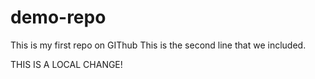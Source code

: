 # demo-repo
This is my first repo on GIThub
This is the second line that we included.



THIS IS A LOCAL CHANGE!